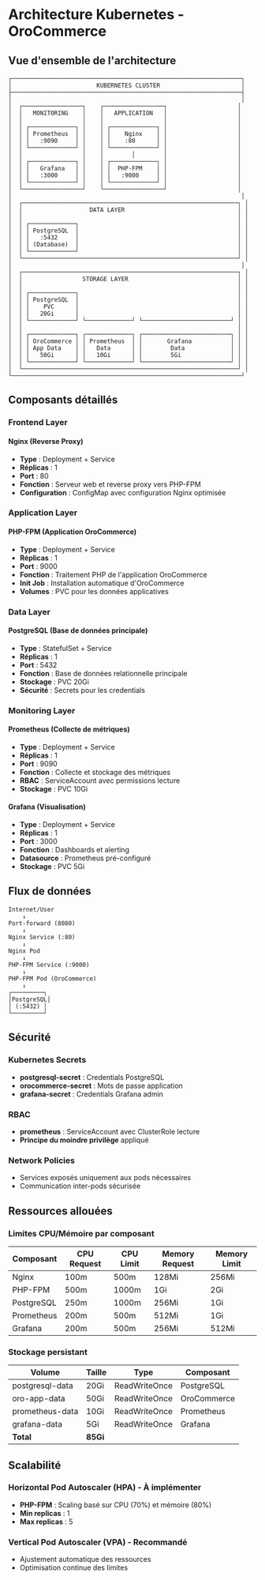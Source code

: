 # Architecture Kubernetes - OroCommerce

## Vue d'ensemble de l'architecture

```
┌─────────────────────────────────────────────────────────────────┐
│                        KUBERNETES CLUSTER                       │
├─────────────────────────────────────────────────────────────────┤
│                                                                 │
│  ┌─────────────────┐    ┌─────────────────┐                    │
│  │   MONITORING    │    │   APPLICATION   │                    │
│  │                 │    │                 │                    │
│  │ ┌─────────────┐ │    │ ┌─────────────┐ │                    │
│  │ │ Prometheus  │ │    │ │    Nginx    │ │                    │
│  │ │   :9090     │ │    │ │    :80      │ │                    │
│  │ └─────────────┘ │    │ └─────────────┘ │                    │
│  │                 │    │        │        │                    │
│  │ ┌─────────────┐ │    │ ┌─────────────┐ │                    │
│  │ │   Grafana   │ │    │ │  PHP-FPM    │ │                    │
│  │ │   :3000     │ │    │ │   :9000     │ │                    │
│  │ └─────────────┘ │    │ └─────────────┘ │                    │
│  └─────────────────┘    └─────────────────┘                    │
│                                                                 │
│  ┌─────────────────────────────────────────────────────────────┐ │
│  │                   DATA LAYER                                │ │
│  │                                                             │ │
│  │ ┌─────────────┐                                             │ │
│  │ │ PostgreSQL  │                                             │ │
│  │ │   :5432     │                                             │ │
│  │ │ (Database)  │                                             │ │
│  │ └─────────────┘                                             │ │
│  └─────────────────────────────────────────────────────────────┘ │
│                                                                 │
│  ┌─────────────────────────────────────────────────────────────┐ │
│  │                 STORAGE LAYER                               │ │
│  │                                                             │ │
│  │ ┌─────────────┐                                             │ │
│  │ │ PostgreSQL  │                                             │ │
│  │ │    PVC      │                                             │ │
│  │ │   20Gi      │                                             │ │
│  │ └─────────────┘ └─────────────┘ └─────────────────────────┘ │ │
│  │                                                             │ │
│  │ ┌─────────────┐ ┌─────────────┐ ┌─────────────────────────┐ │ │
│  │ │ OroCommerce │ │ Prometheus  │ │       Grafana           │ │ │
│  │ │ App Data    │ │   Data      │ │        Data             │ │ │
│  │ │   50Gi      │ │   10Gi      │ │        5Gi              │ │ │
│  │ └─────────────┘ └─────────────┘ └─────────────────────────┘ │ │
│  └─────────────────────────────────────────────────────────────┘ │
└─────────────────────────────────────────────────────────────────┘
```

## Composants détaillés

### Frontend Layer

#### Nginx (Reverse Proxy)
- **Type** : Deployment + Service
- **Réplicas** : 1
- **Port** : 80
- **Fonction** : Serveur web et reverse proxy vers PHP-FPM
- **Configuration** : ConfigMap avec configuration Nginx optimisée

### Application Layer

#### PHP-FPM (Application OroCommerce)
- **Type** : Deployment + Service
- **Réplicas** : 1
- **Port** : 9000
- **Fonction** : Traitement PHP de l'application OroCommerce
- **Init Job** : Installation automatique d'OroCommerce
- **Volumes** : PVC pour les données applicatives

### Data Layer

#### PostgreSQL (Base de données principale)
- **Type** : StatefulSet + Service
- **Réplicas** : 1
- **Port** : 5432
- **Fonction** : Base de données relationnelle principale
- **Stockage** : PVC 20Gi
- **Sécurité** : Secrets pour les credentials

### Monitoring Layer

#### Prometheus (Collecte de métriques)
- **Type** : Deployment + Service
- **Réplicas** : 1
- **Port** : 9090
- **Fonction** : Collecte et stockage des métriques
- **RBAC** : ServiceAccount avec permissions lecture
- **Stockage** : PVC 10Gi

#### Grafana (Visualisation)
- **Type** : Deployment + Service
- **Réplicas** : 1
- **Port** : 3000
- **Fonction** : Dashboards et alerting
- **Datasource** : Prometheus pré-configuré
- **Stockage** : PVC 5Gi

## Flux de données

```
Internet/User
    ↓
Port-forward (8080)
    ↓
Nginx Service (:80)
    ↓
Nginx Pod
    ↓
PHP-FPM Service (:9000)
    ↓
PHP-FPM Pod (OroCommerce)
    ↓
┌─────────┐
│PostgreSQL│
│ (:5432) │
└─────────┘
```

## Sécurité

### Kubernetes Secrets
- **postgresql-secret** : Credentials PostgreSQL
- **orocommerce-secret** : Mots de passe application
- **grafana-secret** : Credentials Grafana admin

### RBAC
- **prometheus** : ServiceAccount avec ClusterRole lecture
- **Principe du moindre privilège** appliqué

### Network Policies
- Services exposés uniquement aux pods nécessaires
- Communication inter-pods sécurisée

## Ressources allouées

### Limites CPU/Mémoire par composant

| Composant | CPU Request | CPU Limit | Memory Request | Memory Limit |
|-----------|-------------|-----------|----------------|--------------|
| Nginx | 100m | 500m | 128Mi | 256Mi |
| PHP-FPM | 500m | 1000m | 1Gi | 2Gi |
| PostgreSQL | 250m | 1000m | 256Mi | 1Gi |
| Prometheus | 200m | 500m | 512Mi | 1Gi |
| Grafana | 200m | 500m | 256Mi | 512Mi |

### Stockage persistant

| Volume | Taille | Type | Composant |
|--------|--------|------|-----------|
| postgresql-data | 20Gi | ReadWriteOnce | PostgreSQL |
| oro-app-data | 50Gi | ReadWriteOnce | OroCommerce |
| prometheus-data | 10Gi | ReadWriteOnce | Prometheus |
| grafana-data | 5Gi | ReadWriteOnce | Grafana |
| **Total** | **85Gi** | | |

## Scalabilité

### Horizontal Pod Autoscaler (HPA) - À implémenter
- **PHP-FPM** : Scaling basé sur CPU (70%) et mémoire (80%)
- **Min replicas** : 1
- **Max replicas** : 5

### Vertical Pod Autoscaler (VPA) - Recommandé
- Ajustement automatique des ressources
- Optimisation continue des limites
